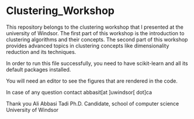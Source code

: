# Clustering_Workshop
This repository belongs to the clustering workshop that I presented at the university of Windsor. 
The first part of this workshop is the introduction to clustering algorithms and their concepts. The second part of this workshop provides advanced topics in clustering concepts like dimensionality reduction and its techniques.


In order to run this file successfully, you need to have scikit-learn and all its default packages installed. 

You will need an editor to see the figures that are rendered in the code. 

In case of any question contact abbasit[at ]uwindsor[ dot]ca

Thank you
Ali Abbasi Tadi
Ph.D. Candidate, school of computer science
University of Windsor
